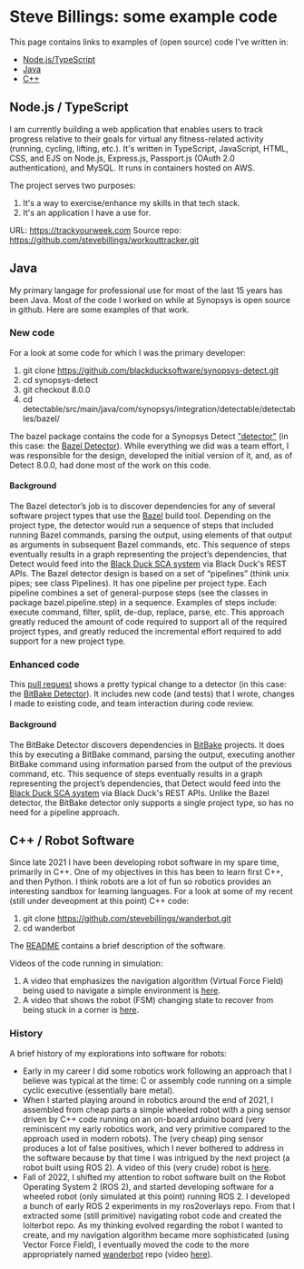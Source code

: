 # Steve Billings: some example code

This page contains links to examples of (open source) code I've written in:

* [Node.js/TypeScript](#node)
* [Java](#java)
* [C++](#cpp)

<a name="node"></a>
## Node.js / TypeScript

I am currently building a web application that enables users to track progress relative to their goals for virtual any fitness-related activity (running, cycling, lifting, etc.). It's written in TypeScript, JavaScript, HTML, CSS, and EJS on Node.js, Express.js, Passport.js (OAuth 2.0 authentication), and MySQL. It runs in containers hosted on AWS.

The project serves two purposes:

1. It's a way to exercise/enhance my skills in that tech stack.
2. It's an application I have a use for.

URL: https://trackyourweek.com
Source repo: https://github.com/stevebillings/workouttracker.git 

<a name="java"></a>
## Java

My primary langage for professional use for most of the last 15 years has been Java. Most of the code I worked on while at Synopsys is open source in github. Here are some examples of that work.

### New code

For a look at some code for which I was the primary developer:

1. git clone https://github.com/blackducksoftware/synopsys-detect.git
1. cd synopsys-detect
1. git checkout 8.0.0
1. cd detectable/src/main/java/com/synopsys/integration/detectable/detectables/bazel/

The bazel package contains the code for a Synopsys Detect ["detector"](https://community.synopsys.com/s/document-item?bundleId=integrations-detect&topicId=gettingstarted/terms/detectors.html) (in this case: the [Bazel Detector](https://community.synopsys.com/s/document-item?bundleId=integrations-detect&topicId=packagemgrs/bazel.html)). While everything we did was a team effort, I was responsible for the design, developed the initial version of it, and, as of Detect 8.0.0, had done most of the work on this code.

#### Background

The Bazel detector’s job is to discover dependencies for any of several software project types that use the [Bazel](https://bazel.build/) build tool. Depending on the project type, the detector would run a sequence of steps that included running Bazel commands, parsing the output, using elements of that output as arguments in subsequent Bazel commands, etc. This sequence of steps eventually results in a graph representing the project’s dependencies, that Detect would feed into the [Black Duck SCA system](https://www.synopsys.com/software-integrity/security-testing/software-composition-analysis.html) via Black Duck's REST APIs. The Bazel detector design is based on a set of “pipelines” (think unix pipes; see class Pipelines). It has one pipeline per project type. Each pipeline combines a set of general-purpose steps (see the classes in package bazel.pipeline.step) in a sequence. Examples of steps include: execute command, filter, split, de-dup, replace, parse, etc. This approach greatly reduced the amount of code required to support all of the required project types, and greatly reduced the incremental effort required to add support for a new project type.

### Enhanced code

This [pull request](https://github.com/blackducksoftware/synopsys-detect/pull/516) shows a pretty typical change to a detector (in this case: the [BitBake Detector](https://community.synopsys.com/s/document-item?bundleId=integrations-detect&topicId=packagemgrs/bitbake.html)). It includes new code (and tests) that I wrote, changes I made to existing code, and team interaction during code review.

#### Background

The BitBake Detector discovers dependencies in [BitBake](https://docs.yoctoproject.org/1.6/bitbake-user-manual/bitbake-user-manual.html) projects.
It does this by executing a BitBake command, parsing the output, executing another BitBake command using information parsed from the output of the previous command, etc. This sequence of steps eventually results in a graph representing the project’s dependencies, that Detect would feed into the [Black Duck SCA system](https://www.synopsys.com/software-integrity/security-testing/software-composition-analysis.html) via Black Duck's REST APIs. Unlike the Bazel detector, the BitBake detector only supports a single project type, so has no need for a pipeline approach.

<a name="cpp"></a>
## C++ / Robot Software

Since late 2021 I have been developing robot software in my spare time, primarily in C++. One of my objectives in this has been to learn first C++, and then Python. I think robots are a lot of fun so robotics provides an interesting sandbox for learning languages. For a look at some of my recent (still under deveopment at this point) C++ code:

1. git clone https://github.com/stevebillings/wanderbot.git
1. cd wanderbot

The [README](https://github.com/stevebillings/wanderbot#readme) contains a brief description of the software.

Videos of the code running in simulation:

1. A video that emphasizes the navigation algorithm (Virtual Force Field) being used to navigate a simple environment is [here](https://drive.google.com/file/d/109PchHxjqMuJjDrc6-UHcsy3-8Mow3KA/view?usp=sharing).
2. A video that shows the robot (FSM) changing state to recover from being stuck in a corner is [here](https://drive.google.com/file/d/1a-lXPeDvVW8w1gOMR2BIlpd47dWaV_UQ/view?usp=sharing).

### History

A brief history of my explorations into software for robots:

* Early in my career I did some robotics work following an approach that I believe was typical at the time: C or assembly code running on a simple cyclic executive (essentially bare metal).
* When I started playing around in robotics around the end of 2021, I assembled from cheap parts a simple wheeled robot with a ping sensor driven by C++ code running on an on-board arduino board (very reminiscent my early robotics work, and very primitive compared to the approach used in modern robots). The (very cheap) ping sensor produces a lot of false positives, which I never bothered to address in the software because by that time I was intrigued by the next project (a robot built using ROS 2). A video of this (very crude) robot is [here](https://drive.google.com/file/d/1mEP5RhqieAe89wksvIwAjcLRTK1Uh4p-/view?usp=sharing).
* Fall of 2022, I shifted my attention to robot software built on the Robot Operating System 2 (ROS 2), and started developing software for a wheeled robot (only simulated at this point) running ROS 2. I developed a bunch of early ROS 2 experiments in my ros2overlays repo. From that I extracted some (still primitive) navigating robot code and created the loiterbot repo. As my thinking evolved regarding the robot I wanted to create, and my navigation algorithm became more sophisticated (using Vector Force Field), I eventually moved the code to the more appropriately named [wanderbot](https://github.com/stevebillings/wanderbot) repo (video [here](https://drive.google.com/file/d/109PchHxjqMuJjDrc6-UHcsy3-8Mow3KA/view?usp=sharing)).
